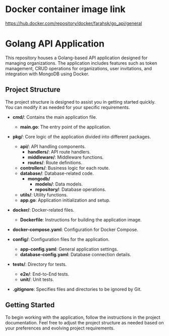 # Docker container image link
https://hub.docker.com/repository/docker/farahsk/go_api/general

# Golang API Application

This repository houses a Golang-based API application designed for managing organizations. The application includes features such as token management, CRUD operations for organizations, user invitations, and integration with MongoDB using Docker.

## Project Structure

The project structure is designed to assist you in getting started quickly. You can modify it as needed for your specific requirements.

- **cmd/**: Contains the main application file.
  - **main.go**: The entry point of the application.

- **pkg/**: Core logic of the application divided into different packages.
  - **api/**: API handling components.
    - **handlers/**: API route handlers.
    - **middleware/**: Middleware functions.
    - **routes/**: Route definitions.
  - **controllers/**: Business logic for each route.
  - **database/**: Database-related code.
    - **mongodb/**
      - **models/**: Data models.
      - **repository/**: Database operations.
  - **utils/**: Utility functions.
  - **app.go**: Application initialization and setup.

- **docker/**: Docker-related files.
  - **Dockerfile**: Instructions for building the application image.

- **docker-compose.yaml**: Configuration for Docker Compose.

- **config/**: Configuration files for the application.
  - **app-config.yaml**: General application settings.
  - **database-config.yaml**: Database connection details.

- **tests/**: Directory for tests.
  - **e2e/**: End-to-End tests.
  - **unit/**: Unit tests.

- **.gitignore**: Specifies files and directories to be ignored by Git.

## Getting Started

To begin working with the application, follow the instructions in the project documentation. Feel free to adjust the project structure as needed based on your preferences and evolving project requirements.
